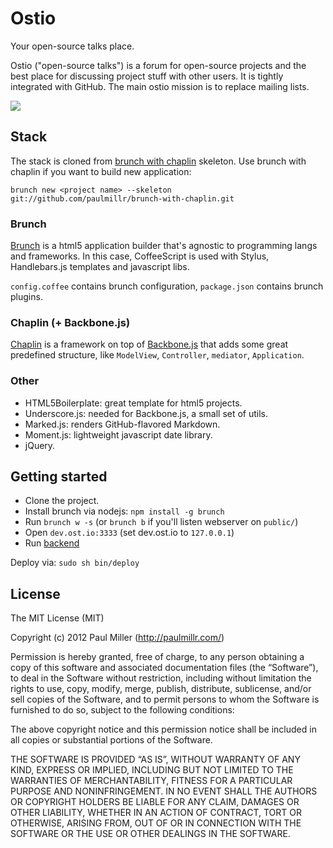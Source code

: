 # Ostio
Your open-source talks place.

Ostio ("open-source talks") is a forum for open-source projects and the
best place for discussing project stuff with other users. It is tightly
integrated with GitHub. The main ostio mission is to replace mailing lists.

[![](http://brunch.io/images/screenshots/ostio.png)](http://ost.io/paulmillr)

## Stack
The stack is cloned from [brunch with chaplin](https://github.com/paulmillr/brunch-with-chaplin) skeleton.
Use brunch with chaplin if you want to build new application:

`brunch new <project name> --skeleton git://github.com/paulmillr/brunch-with-chaplin.git`

### Brunch
[Brunch](http://brunch.io/) is a html5 application builder that's
agnostic to programming langs and frameworks. In this case,
CoffeeScript is used with Stylus, Handlebars.js templates and javascript libs.

`config.coffee` contains brunch configuration, `package.json` contains
brunch plugins.

### Chaplin (+ Backbone.js)
[Chaplin](https://github.com/chaplinjs/chaplin) is a framework on top of
[Backbone.js](http://backbonejs.org/) that adds some great predefined
structure, like `ModelView`, `Controller`, `mediator`, `Application`.

### Other
* HTML5Boilerplate: great template for html5 projects.
* Underscore.js: needed for Backbone.js, a small set of utils.
* Marked.js: renders GitHub-flavored Markdown.
* Moment.js: lightweight javascript date library.
* jQuery.

## Getting started
* Clone the project.
* Install brunch via nodejs: `npm install -g brunch`
* Run `brunch w -s` (or `brunch b` if you'll listen webserver on `public/`)
* Open `dev.ost.io:3333` (set dev.ost.io to `127.0.0.1`)
* Run [backend](https://github.com/paulmillr/ostio-api)

Deploy via: `sudo sh bin/deploy`

## License
The MIT License (MIT)

Copyright (c) 2012 Paul Miller (http://paulmillr.com/)

Permission is hereby granted, free of charge, to any person obtaining a copy
of this software and associated documentation files (the “Software”), to deal
in the Software without restriction, including without limitation the rights
to use, copy, modify, merge, publish, distribute, sublicense, and/or sell
copies of the Software, and to permit persons to whom the Software is
furnished to do so, subject to the following conditions:

The above copyright notice and this permission notice shall be included in
all copies or substantial portions of the Software.

THE SOFTWARE IS PROVIDED “AS IS”, WITHOUT WARRANTY OF ANY KIND, EXPRESS OR
IMPLIED, INCLUDING BUT NOT LIMITED TO THE WARRANTIES OF MERCHANTABILITY,
FITNESS FOR A PARTICULAR PURPOSE AND NONINFRINGEMENT. IN NO EVENT SHALL THE
AUTHORS OR COPYRIGHT HOLDERS BE LIABLE FOR ANY CLAIM, DAMAGES OR OTHER
LIABILITY, WHETHER IN AN ACTION OF CONTRACT, TORT OR OTHERWISE, ARISING FROM,
OUT OF OR IN CONNECTION WITH THE SOFTWARE OR THE USE OR OTHER DEALINGS IN
THE SOFTWARE.
